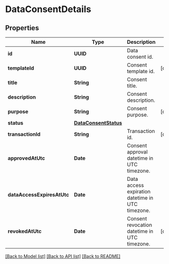 # DataConsentDetails

## Properties
Name | Type | Description | Notes
------------ | ------------- | ------------- | -------------
**id** | **UUID** | Data consent id. | 
**templateId** | **UUID** | Consent template id. | [optional] 
**title** | **String** | Consent title. | 
**description** | **String** | Consent description. | 
**purpose** | **String** | Consent purpose. | [optional] 
**status** | [**DataConsentStatus**](DataConsentStatus.md) |  | 
**transactionId** | **String** | Transaction id. | [optional] 
**approvedAtUtc** | **Date** | Consent approval datetime in UTC timezone. | 
**dataAccessExpiresAtUtc** | **Date** | Data access expiration datetime in UTC timezone. | 
**revokedAtUtc** | **Date** | Consent revocation datetime in UTC timezone. | [optional] 

[[Back to Model list]](../README.md#documentation-for-models) [[Back to API list]](../README.md#documentation-for-api-endpoints) [[Back to README]](../README.md)


